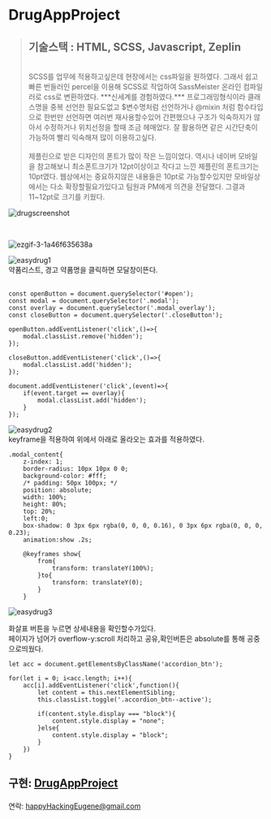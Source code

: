 # DrugAppProject
>
> <h2>기술스택 : HTML, SCSS, Javascript, Zeplin</h2><br>
> SCSS를 업무에 적용하고싶은데 현장에서는 css파일을 원하였다. 그래서 쉽고빠른 번들러인 percel을 이용해 SCSS로 작업하여 SassMeister 온라인 컴파일러로 css로 변환하였다. ***신세계를 경험하였다.*** 프로그래밍형식이라 클래스명을 중복 선언한 필요도없고 $변수명처럼 선언하거나 @mixin 처럼 함수타입으로 한번만 선언하면 여러번 재사용할수있어 간편했으나 구조가 익숙하지가 않아서 수정하거나 위치선정을 할때 조금 헤매었다. 잘 활용하면 같은 시간단축이 가능하여 빨리 익숙해져 많이 이용하고싶다.<br><br>
> 제플린으로 받은 디자인의 폰트가 많이 작은 느낌이었다. 역시나 네이버 모바일을 참고해보니 최소폰트크기가 12pt이상이고 작다고 느낀 제플린의 폰트크기는 10pt였다. 웹상에서는 중요하지않은 내용들은 10pt로 가능할수있지만 모바일상에서는 다소 확장할필요가있다고 팀원과 PM에게 의견을 전달했다. 그결과 11~12pt로 크기를 키웠다.<br>
> 

![drugscreenshot](https://user-images.githubusercontent.com/59987309/104851758-44ab8a00-593a-11eb-8856-c17fd910eb26.jpg)

<br>

![ezgif-3-1a46f635638a](https://user-images.githubusercontent.com/59987309/96550384-c3693a80-12eb-11eb-8a0c-cc7d4922a511.gif)

![easydrug1](https://user-images.githubusercontent.com/59987309/95147062-96306e80-07ba-11eb-9143-064ab1d0dc3c.png)<br>
약품리스트, 경고 약품명을 클릭하면 모달창이뜬다.<br><br>

    const openButton = document.querySelector('#open');
    const modal = document.querySelector('.modal');
    const overlay = document.querySelector('.modal_overlay');
    const closeButton = document.querySelector('.closeButton');

    openButton.addEventListener('click',()=>{
        modal.classList.remove('hidden');
    });

    closeButton.addEventListener('click',()=>{
        modal.classList.add('hidden');
    });

    document.addEventListener('click',(event)=>{
        if(event.target == overlay){
            modal.classList.add('hidden');
        }
    });
![easydrug2](https://user-images.githubusercontent.com/59987309/95147082-a6484e00-07ba-11eb-91ee-36fefc5659d9.png)<br>
keyframe을 적용하여 위에서 아래로 올라오는 효과를 적용하였다.

    .modal_content{
        z-index: 1;
        border-radius: 10px 10px 0 0;
        background-color: #fff;
        /* padding: 50px 100px; */
        position: absolute;
        width: 100%;
        height: 80%;
        top: 20%;
        left:0;
        box-shadow: 0 3px 6px rgba(0, 0, 0, 0.16), 0 3px 6px rgba(0, 0, 0, 0.23);    
        animation:show .2s;

        @keyframes show{
            from{
                transform: translateY(100%);
            }to{
                transform: translateY(0);
            }
        }

![easydrug3](https://user-images.githubusercontent.com/59987309/95147089-aba59880-07ba-11eb-82e7-1f3b71b4e9b2.png)

화살표 버튼을 누르면 상세내용을 확인할수가있다.<br> 페이지가 넘어가 overflow-y:scroll 처리하고 공유,확인버튼은 absolute를 통해 공중으로띄웠다.

    let acc = document.getElementsByClassName('accordion_btn');

    for(let i = 0; i<acc.length; i++){
        acc[i].addEventListener('click',function(){
            let content = this.nextElementSibling;
            this.classList.toggle('.accordion_btn--active');        
            
            if(content.style.display === "block"){
                content.style.display = "none";
            }else{
                content.style.display = "block";
            }
        })
    }


구현: <a href="https://leeeugene1.github.io/DrugAppProject/">DrugAppProject</a></p>
--
연락: <a href="mailto:happyHackingEugene@gmail.com">happyHackingEugene@gmail.com</a></p>
